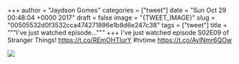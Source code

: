 
+++
author = "Jaydson Gomes"
categories = ["tweet"]
date = "Sun Oct 29 00:48:04 +0000 2017"
draft = false
image = "{TWEET_IMAGE}"
slug = "00505532d0f3532cca474271896e1b8d6e247c38"
tags = ["tweet"]
title = """I've just watched episode..."""
+++
I've just watched episode S02E09 of Stranger Things! https://t.co/REmOHTIurY #tvtime https://t.co/AylNmr6QOw

![](/images/tweet-media/924437644666458114-DNRDIxWXUAADeGH.jpg)